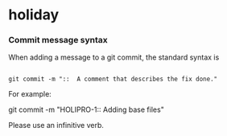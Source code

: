 holiday
=======

### Commit message syntax

When adding a message to a git commit, the standard syntax is

<pre><code>
git commit -m "<JIRA ticket number>::  A comment that describes the fix done."
</code></pre>

For example:

git commit -m "HOLIPRO-1:: Adding base files"

Please use an infinitive verb.

